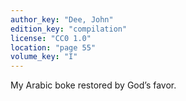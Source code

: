```yaml
---
author_key: "Dee, John"
edition_key: "compilation"
license: "CC0 1.0"
location: "page 55"
volume_key: "I"
---
```

My Arabic boke restored by God’s favor.
